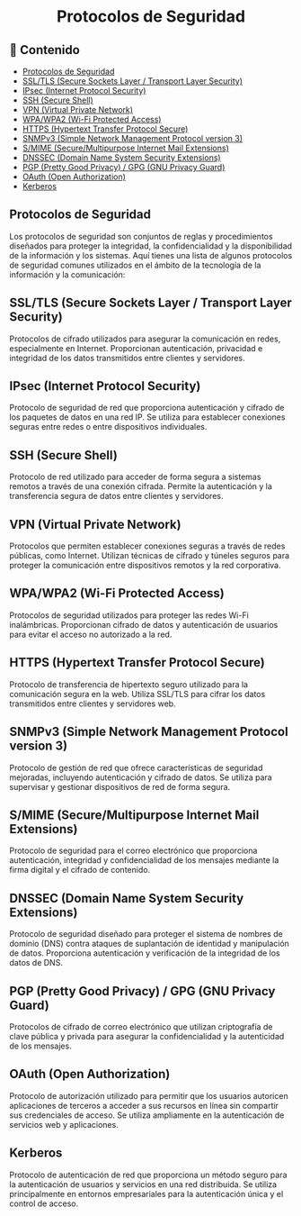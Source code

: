 <h1 align="center">Protocolos de Seguridad</h1>

<h2>📑 Contenido</h2>

- [Protocolos de Seguridad](#protocolos-de-seguridad)
- [SSL/TLS (Secure Sockets Layer / Transport Layer Security)](#ssltls-secure-sockets-layer--transport-layer-security)
- [IPsec (Internet Protocol Security)](#ipsec-internet-protocol-security)
- [SSH (Secure Shell)](#ssh-secure-shell)
- [VPN (Virtual Private Network)](#vpn-virtual-private-network)
- [WPA/WPA2 (Wi-Fi Protected Access)](#wpawpa2-wi-fi-protected-access)
- [HTTPS (Hypertext Transfer Protocol Secure)](#https-hypertext-transfer-protocol-secure)
- [SNMPv3 (Simple Network Management Protocol version 3)](#snmpv3-simple-network-management-protocol-version-3)
- [S/MIME (Secure/Multipurpose Internet Mail Extensions)](#smime-securemultipurpose-internet-mail-extensions)
- [DNSSEC (Domain Name System Security Extensions)](#dnssec-domain-name-system-security-extensions)
- [PGP (Pretty Good Privacy) / GPG (GNU Privacy Guard)](#pgp-pretty-good-privacy--gpg-gnu-privacy-guard)
- [OAuth (Open Authorization)](#oauth-open-authorization)
- [Kerberos](#kerberos)

## Protocolos de Seguridad

Los protocolos de seguridad son conjuntos de reglas y procedimientos diseñados para proteger la integridad, la confidencialidad y la disponibilidad de la información y los sistemas. Aquí tienes una lista de algunos protocolos de seguridad comunes utilizados en el ámbito de la tecnología de la información y la comunicación:

## SSL/TLS (Secure Sockets Layer / Transport Layer Security)

Protocolos de cifrado utilizados para asegurar la comunicación en redes, especialmente en Internet. Proporcionan autenticación, privacidad e integridad de los datos transmitidos entre clientes y servidores.

## IPsec (Internet Protocol Security)

Protocolo de seguridad de red que proporciona autenticación y cifrado de los paquetes de datos en una red IP. Se utiliza para establecer conexiones seguras entre redes o entre dispositivos individuales.

## SSH (Secure Shell)

Protocolo de red utilizado para acceder de forma segura a sistemas remotos a través de una conexión cifrada. Permite la autenticación y la transferencia segura de datos entre clientes y servidores.

## VPN (Virtual Private Network)

Protocolos que permiten establecer conexiones seguras a través de redes públicas, como Internet. Utilizan técnicas de cifrado y túneles seguros para proteger la comunicación entre dispositivos remotos y la red corporativa.

## WPA/WPA2 (Wi-Fi Protected Access)

Protocolos de seguridad utilizados para proteger las redes Wi-Fi inalámbricas. Proporcionan cifrado de datos y autenticación de usuarios para evitar el acceso no autorizado a la red.

## HTTPS (Hypertext Transfer Protocol Secure)

Protocolo de transferencia de hipertexto seguro utilizado para la comunicación segura en la web. Utiliza SSL/TLS para cifrar los datos transmitidos entre clientes y servidores web.

## SNMPv3 (Simple Network Management Protocol version 3)

Protocolo de gestión de red que ofrece características de seguridad mejoradas, incluyendo autenticación y cifrado de datos. Se utiliza para supervisar y gestionar dispositivos de red de forma segura.

## S/MIME (Secure/Multipurpose Internet Mail Extensions)

Protocolo de seguridad para el correo electrónico que proporciona autenticación, integridad y confidencialidad de los mensajes mediante la firma digital y el cifrado de contenido.

## DNSSEC (Domain Name System Security Extensions)

Protocolo de seguridad diseñado para proteger el sistema de nombres de dominio (DNS) contra ataques de suplantación de identidad y manipulación de datos. Proporciona autenticación y verificación de la integridad de los datos de DNS.

## PGP (Pretty Good Privacy) / GPG (GNU Privacy Guard)

Protocolos de cifrado de correo electrónico que utilizan criptografía de clave pública y privada para asegurar la confidencialidad y la autenticidad de los mensajes.

## OAuth (Open Authorization)

Protocolo de autorización utilizado para permitir que los usuarios autoricen aplicaciones de terceros a acceder a sus recursos en línea sin compartir sus credenciales de acceso. Se utiliza ampliamente en la autenticación de servicios web y aplicaciones.

## Kerberos

Protocolo de autenticación de red que proporciona un método seguro para la autenticación de usuarios y servicios en una red distribuida. Se utiliza principalmente en entornos empresariales para la autenticación única y el control de acceso.
